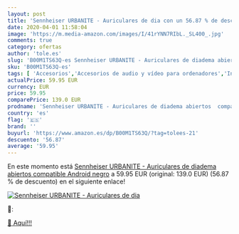```yaml
---
layout: post
title: 'Sennheiser URBANITE - Auriculares de dia con un 56.87 % de descuento'
date: 2020-04-01 11:58:04
image: 'https://m.media-amazon.com/images/I/41rYNN7RIbL._SL400_.jpg'
comments: true
category: ofertas
author: 'tole.es'
slug: 'B00M1TS63Q-es Sennheiser URBANITE - Auriculares de diadema abiertos...'
sku: 'B00M1TS63Q-es'
tags: [ 'Accesorios','Accesorios de audio y vídeo para ordenadores','Informática','Webcams y telefonía VoIP','android', ]
actualPrice: 59.95 EUR
currency: EUR
price: 59.95
comparePrice: 139.0 EUR
prodname: 'Sennheiser URBANITE - Auriculares de diadema abiertos  compatible Android   negro'
country: 'es'
flag: '🇪🇸'
brand: ''
buyurl: 'https://www.amazon.es/dp/B00M1TS63Q/?tag=tolees-21'
descuento: '56.87'
average: '59.95'
---
```


En este momento está [Sennheiser URBANITE - Auriculares de diadema abiertos  compatible Android   negro](https://www.amazon.es/dp/B00M1TS63Q/?tag=tolees-21) a 59.95 EUR (original: 139.0 EUR) (56.87 %  de descuento) en el siguiente enlace!

[![Sennheiser URBANITE - Auriculares de dia](https://m.media-amazon.com/images/I/41rYNN7RIbL._SL400_.jpg)](https://www.amazon.es/dp/B00M1TS63Q/?tag=tolees-21)

🔎:


[🛒 Aquí!!!](https://www.amazon.es/dp/B00M1TS63Q/?tag=tolees-21)
